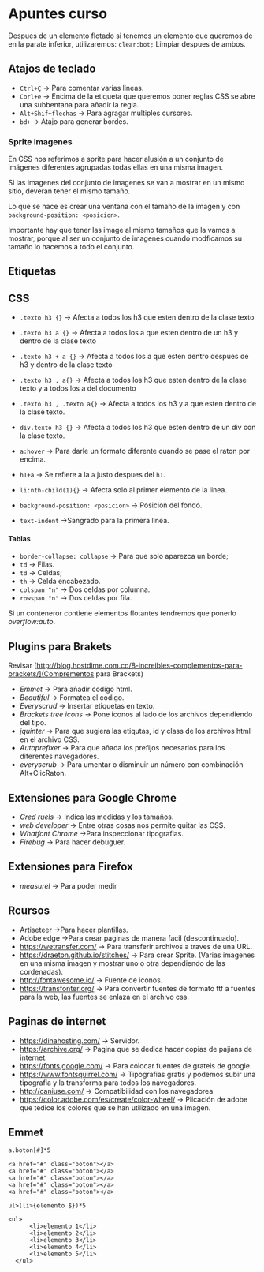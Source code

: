 # Apuntes curso




Despues de un elemento flotado si tenemos un elemento que queremos de en la parate inferior, utilizaremos:
`clear:bot;` Limpiar despues de ambos.

## Atajos de teclado
-    `Ctrl+Ç` -> Para comentar varias lineas.
-    `Corl+e` -> Encima de la etiqueta que queremos poner reglas CSS se abre una subbentana para añadir la regla.
-    `Alt+Shif+flechas` -> Para agragar multiples cursores.
-    `bd+` -> Atajo para generar bordes.

### Sprite imagenes
En CSS nos referimos a sprite para hacer alusión a un conjunto de imágenes diferentes agrupadas todas ellas en una misma imagen.

Si las imagenes del conjunto de imagenes se van a mostrar en un mismo sitio, deveran tener el mismo tamaño.

Lo que se hace es crear una ventana con el tamaño de la imagen y con `background-position: <posicion>`.

Importante hay que tener las image al mismo tamaños que la vamos a mostrar, porque al ser un conjunto de imagenes cuando modficamos su tamaño lo hacemos a todo el conjunto.

## Etiquetas

<!-- @[que est esto](http:www.google.es) -->
<!-- [^]al final -->

## CSS

-    `.texto h3 {}` -> Afecta a todos los h3 que esten dentro de la clase texto
-    `.texto h3 a {}` -> Afecta a todos los a que esten dentro de un h3 y dentro de la clase texto
-    `.texto h3 + a {}` -> Afecta a todos los a que esten dentro despues de h3 y dentro de la clase texto
-    `.texto h3 , a{}` -> Afecta a todos los h3 que esten dentro de la clase texto y a todos los a del documento
-    `.texto h3 , .texto a{}` -> Afecta a todos los h3 y a que esten dentro de la clase texto.
-    `div.texto h3 {}` -> Afecta a todos los h3 que esten dentro de un div con la clase texto.

-    `a:hover` -> Para darle un formato diferente cuando se pase el raton por encima.

-    `h1+a` -> Se refiere a la `a` justo despues del `h1`.
-    `li:nth-child(1){}` -> Afecta solo al primer elemento de la linea.
-    `background-position: <posicion>` -> Posicion del fondo.

-    `text-indent` ->Sangrado para la primera linea.

#### Tablas
-    `border-collapse: collapse` -> Para que solo aparezca un borde;
-    `td` -> Filas.
-    `td` -> Celdas;
-    `th` -> Celda encabezado.
-    `colspan "n"` -> Dos celdas por columna.
-    `rowspan "n"` -> Dos celdas por fila.

Si un conteneror contiene elementos flotantes tendremos que ponerlo *overflow:auto*.

## Plugins para Brakets

Revisar [http://blog.hostdime.com.co/8-increibles-complementos-para-brackets/](Comprementos para Brackets)

-    *Emmet* -> Para añadir codigo html.
-    *Beautiful* -> Formatea el codigo.
-    *Everyscrud* -> Insertar etiquetas en texto.
-    *Brackets tree icons* -> Pone iconos al lado de los archivos dependiendo del tipo.
-    *jquinter* -> Para que sugiera las etiqutas, id y class de los archivos html en el archivo CSS.
-    *Autoprefixer* -> Para que añada los prefijos necesarios para los diferentes navegadores.
-    *everyscrub* -> Para umentar o disminuir un número con combinación Alt+ClicRaton.


## Extensiones para Google Chrome
-    *Gred ruels* -> Indica las medidas y los tamaños.
-    *web developer* -> Entre otras cosas nos permite quitar las CSS.
-    *Whatfont Chrome* ->Para inspeccionar tipografias.
-    *Firebug* -> Para hacer debuguer.

## Extensiones para Firefox
-    *measurel* -> Para poder medir


## Rcursos
-    Artiseteer ->Para hacer plantillas.
-    Adobe edge ->Para crear paginas de manera facil (descontinuado).
-    <https://wetransfer.com/> -> Para transferir archivos a traves de una URL.
-    <https://draeton.github.io/stitches/> -> Para crear Sprite. (Varias imagenes en una misma imagen y mostrar uno o otra dependiendo de las cordenadas).
-    <http://fontawesome.io/> -> Fuente de iconos.
-    <https://transfonter.org/> -> Para convertir fuentes de formato ttf a fuentes para la web, las fuentes se enlaza en el archivo css.

## Paginas de internet
-    <https://dinahosting.com/> -> Servidor.
-    <https://archive.org/> -> Pagina que se dedica hacer copias de pajians de internet.
-    <https://fonts.google.com/> -> Para colocar fuentes de grateis de google.
-    <https://www.fontsquirrel.com/> -> Tipografias gratis y podemos subir una tipografia y la transforma para todos los navegadores.
-    <http://caniuse.com/> -> Compatibilidad con los navegadorea
-    <https://color.adobe.com/es/create/color-wheel/> -> Plicación de adobe que tedice los colores que se han utilizado en una imagen.



## Emmet

`a.boton[#]*5`
~~~
<a href="#" class="boton"></a>
<a href="#" class="boton"></a>
<a href="#" class="boton"></a>
<a href="#" class="boton"></a>
<a href="#" class="boton"></a>
~~~


`ul>(li>{elemento $})*5`
~~~
<ul>
      <li>elemento 1</li>
      <li>elemento 2</li>
      <li>elemento 3</li>
      <li>elemento 4</li>
      <li>elemento 5</li>
  </ul>
~~~
